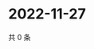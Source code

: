 # 2022-11-27

共 0 条

<!-- BEGIN WEIBO -->
<!-- 最后更新时间 Sun Nov 27 2022 23:00:51 GMT+0800 (China Standard Time) -->

<!-- END WEIBO -->
